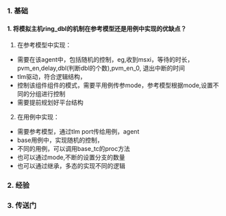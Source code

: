 ### 1. 基础
#### 1. 将模拟主机ring_dbl的机制在参考模型还是用例中实现的优缺点？
1. 在参考模型中实现：
- 需要在该agent中，包括随机的控制，eg,收到msxi，等待的时长，pvm_en,delay,dbl(判断dbl的个数),pvm_en_0, 退出中断的时间
- tlm驱动，符合逻辑结构，
- 控制该组件组件的模式，需要平用例传参mode，参考模型根据mode,设置不同的分组进行控制
- 需要提前规划好平台结构

2. 在用例中实现：
- 需要参考模型，通过tlm port传给用例，agent
- base用例中，实现随机的控制，
- 不同的用例，可以调用base_tc的proc方法
- 也可以通过mode,不断的设置分支的数量
- 也可以通过继承，多态的实现不同的逻辑

### 2. 经验


### 3. 传送门